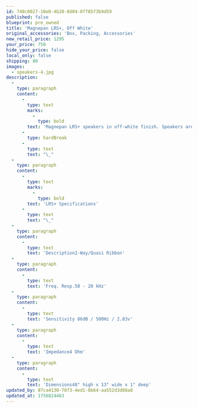 ```yaml
---
id: 740c0027-10e0-4b20-8d04-0ff85f3b9d59
published: false
blueprint: pre_owned
title: 'Magnepan LRS+, Off White'
original_accessories: 'Box, Packing, Accessories'
new_retail_price: 1295
your_price: 750
hide_your_price: false
local_only: false
shipping: 80
images:
  - speakers-4.jpg
description:
  -
    type: paragraph
    content:
      -
        type: text
        marks:
          -
            type: bold
        text: 'Magnepan LRS+ speakers in off-white finish. Speakers are new in the box and unused. Speakers sold as new for $995.00, but just went up in price to $1,295.00'
      -
        type: hardBreak
      -
        type: text
        text: "\_"
  -
    type: paragraph
    content:
      -
        type: text
        marks:
          -
            type: bold
        text: 'LRS+ Specifications'
      -
        type: text
        text: "\_"
  -
    type: paragraph
    content:
      -
        type: text
        text: 'Description2-Way/Quasi Ribbon'
  -
    type: paragraph
    content:
      -
        type: text
        text: 'Freq. Resp.50 - 20 kHz'
  -
    type: paragraph
    content:
      -
        type: text
        text: 'Sensitivity 86dB / 500Hz / 2.83v'
  -
    type: paragraph
    content:
      -
        type: text
        text: 'Impedance4 Ohm'
  -
    type: paragraph
    content:
      -
        type: text
        text: 'Dimensions48" high x 13" wide x 1" deep'
updated_by: 87ca4130-78f3-4ed1-8b64-aa552d3d08a8
updated_at: 1756824463
---
```

